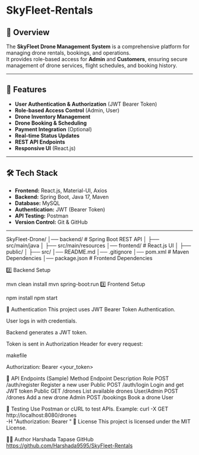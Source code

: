 # SkyFleet-Rentals


## 📌 Overview
The **SkyFleet Drone Management System** is a comprehensive platform for managing drone rentals, bookings, and operations.  
It provides role-based access for **Admin** and **Customers**, ensuring secure management of drone services, flight schedules, and booking history.

---

## 🚀 Features
- **User Authentication & Authorization** (JWT Bearer Token)
- **Role-based Access Control** (Admin, User)
- **Drone Inventory Management**
- **Drone Booking & Scheduling**
- **Payment Integration** (Optional)
- **Real-time Status Updates**
- **REST API Endpoints**
- **Responsive UI** (React.js)

---

## 🛠️ Tech Stack
- **Frontend:** React.js, Material-UI, Axios
- **Backend:** Spring Boot, Java 17, Maven
- **Database:** MySQL
- **Authentication:** JWT (Bearer Token)
- **API Testing:** Postman
- **Version Control:** Git & GitHub

---

SkyFleet-Drone/
│── backend/ # Spring Boot REST API
│ ├── src/main/java
│ ├── src/main/resources
│── frontend/ # React.js UI
│ ├── public/
│ ├── src/
│── README.md
│── .gitignore
│── pom.xml # Maven Dependencies
│── package.json # Frontend Dependencies




2️⃣ Backend Setup

mvn clean install
mvn spring-boot:run
3️⃣ Frontend Setup

npm install
npm start

🔑 Authentication
This project uses JWT Bearer Token Authentication.

User logs in with credentials.

Backend generates a JWT token.

Token is sent in Authorization Header for every request:

makefile

Authorization: Bearer <your_token>

📡 API Endpoints (Sample)
Method	Endpoint	Description	Role
POST	/auth/register	Register a new user	Public
POST	/auth/login	Login and get JWT token	Public
GET	/drones	List available drones	User/Admin
POST	/drones	Add a new drone	Admin
POST	/bookings	Book a drone	User

🧪 Testing
Use Postman or cURL to test APIs.
Example:
curl -X GET http://localhost:8080/drones \
-H "Authorization: Bearer <token>"
📜 License
This project is licensed under the MIT License.

👩‍💻 Author
Harshada Tapase
GitHub 
https://github.com/Harshada9595/SkyFleet-Rentals
